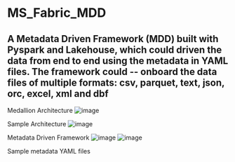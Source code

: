 # MS_Fabric_MDD
A Metadata Driven Framework (MDD) built with Pyspark and Lakehouse, which could driven the data from end to end using the metadata in YAML files.
The framework could 
-- onboard the data files of multiple formats: csv, parquet, text, json, orc, excel, xml and dbf
-- 

Medallion Architecture
![image](https://github.com/user-attachments/assets/59efce49-118b-4f1f-b7ea-64b284535bf7)

Sample Architecture
![image](https://github.com/user-attachments/assets/6963fe35-e49d-4821-90f1-d92a172e4f67)

Metadata Driven Framework
![image](https://github.com/user-attachments/assets/b0839581-9cd8-438e-9a67-92bb2602e5bb)
![image](https://github.com/user-attachments/assets/0ffafe32-3550-483e-bb8f-25b7065b50b8)

Sample metadata YAML files
